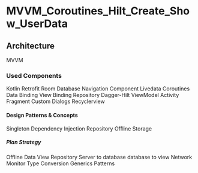 # MVVM_Coroutines_Hilt_Create_Show_UserData

## Architecture 
MVVM
### Used Components
Kotlin
Retrofit
Room Database
Navigation Component
Livedata
Coroutines
Data Binding
View Binding
Repository
Dagger-Hilt
ViewModel
Activity
Fragment
Custom Dialogs
Recyclerview
#### Design Patterns & Concepts
Singleton
Dependency Injection
 Repository
Offline Storage
##### Plan Strategy
Offline Data View
Repository
Server to database
database to view
Network Monitor
Type Conversion
Generics Patterns
